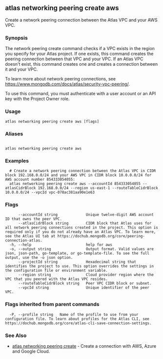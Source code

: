 ## atlas networking peering create aws

Create a network peering connection between the Atlas VPC and your AWS VPC.


### Synopsis

The network peering create command checks if a VPC exists in the region you specify for your Atlas project. If one exists, this command creates the peering connection between that VPC and your VPC. If an Atlas VPC doesn't exist, this command creates one and creates a connection between it and your VPC.
		
To learn more about network peering connections, see https://www.mongodb.com/docs/atlas/security-vpc-peering/.

To use this command, you must authenticate with a user account or an API key with the Project Owner role.


### Usage
```
atlas networking peering create aws [flags]
```

### Aliases
```

atlas networking peering create aws
```

### Examples

```
  # Create a network peering connection between the Atlas VPC in CIDR block 192.168.0.0/24 and your AWS VPC in CIDR block 10.0.0.0/24 for AWS account number 854333054055:
  atlas networking peering create aws --accountId 854333054055 --atlasCidrBlock 192.168.0.0/24 --region us-east-1 --routeTableCidrBlock 10.0.0.0/24 --vpcId vpc-078ac381aa90e1e63
```


### Flags

```
      --accountId string             Unique twelve-digit AWS account ID that owns the peer VPC.
      --atlasCidrBlock string        CIDR block that Atlas uses for all network peering connections created in the project. This option is required only if you do not already have an Atlas VPC. To learn more, see the Atlas UI tab at https://dochub.mongodb.org/core/peering-connection-atlas.
  -h, --help                         help for aws
  -o, --output string                Output format. Valid values are json, json-path, go-template, or go-template-file. To see the full output, use the -o json option.
      --projectId string             Hexadecimal string that identifies the project to use. This option overrides the settings in the configuration file or environment variable.
      --region string                Cloud provider region where the VPC that you peered with the Atlas VPC resides.
      --routeTableCidrBlock string   Peer VPC CIDR block or subnet.
      --vpcId string                 Unique identifier of the peer VPC.

```


### Flags inherited from parent commands

```
  -P, --profile string   Name of the profile to use from your configuration file. To learn about profiles for the Atlas CLI, see https://dochub.mongodb.org/core/atlas-cli-save-connection-settings.

```

### See Also


* [atlas networking peering create](atlas_networking_peering_create.md)	- Create a connection with AWS, Azure and Google Cloud.



